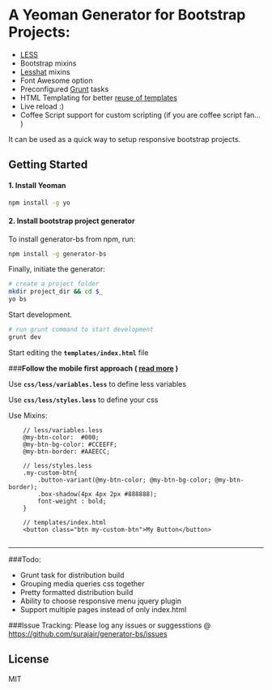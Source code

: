 # A Yeoman Generator for Bootstrap Projects:

 - [LESS](http://lesscss.org/)
 - Bootstrap mixins
 - [Lesshat](http://lesshat.madebysource.com/) mixins
 - Font Awesome option
 - Preconfigured [Grunt](http://gruntjs.com/) tasks
 - HTML Templating for better [reuse of templates](http://mozilla.github.io/nunjucks/)
 - Live reload :)
 - Coffee Script support for custom scripting (if you are coffee script fan... )

It can be used as a quick way to setup responsive bootstrap projects. 


## Getting Started

#### 1. Install Yeoman

```bash
npm install -g yo
``` 

#### 2. Install bootstrap project generator

To install generator-bs from npm, run:

```bash
npm install -g generator-bs
```

Finally, initiate the generator:

```bash
# create a project folder
mkdir project_dir && cd $_
yo bs
```

Start development.

```bash
# run grunt command to start development
grunt dev
```
Start editing the **```templates/index.html```** file

###**Follow the mobile first approach ( [read more](http://code.tutsplus.com/tutorials/mobile-first-with-bootstrap-3--net-34808) )**

Use **```css/less/variables.less```** to define less variables

Use **```css/less/styles.less```** to define your css

Use Mixins:
```
	// less/variables.less
	@my-btn-color:  #000;
	@my-btn-bg-color: #CCEEFF;
	@my-btn-border: #AAEECC;

	// less/styles.less
	.my-custom-btn{
    	.button-variant(@my-btn-color; @my-btn-bg-color; @my-btn-border);
    	.box-shadow(4px 4px 2px #888888);
    	font-weight : bold;
	}

	// templates/index.html
	<button class="btn my-custom-btn">My Button</button>
	
```

-----------

###Todo: 
- Grunt task for distribution build
- Grouping media queries css together
- Pretty formatted distribution build
- Ability to choose responsive menu jquery plugin
- Support multiple pages instead of only index.html

###Issue Tracking:
Please log any issues or suggesstions @ https://github.com/surajair/generator-bs/issues

## License

MIT
